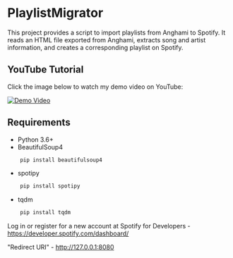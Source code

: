 # PlaylistMigrator
This project provides a script to import playlists from Anghami to Spotify. It reads an HTML file exported from Anghami, extracts song and artist information, and creates a corresponding playlist on Spotify.

## YouTube Tutorial
Click the image below to watch my demo video on YouTube:

[![Demo Video](https://img.youtube.com/vi/9fCI6yBzstE/0.jpg)](https://www.youtube.com/watch?v=9fCI6yBzstE&t=21s)

## Requirements

- Python 3.6+
- BeautifulSoup4
```sh
    pip install beautifulsoup4
```
- spotipy
```sh
    pip install spotipy 
```

- tqdm

```sh
    pip install tqdm
```

Log in or register for a new account at Spotify for Developers - https://developer.spotify.com/dashboard/

"Redirect URI" - http://127.0.0.1:8080 


